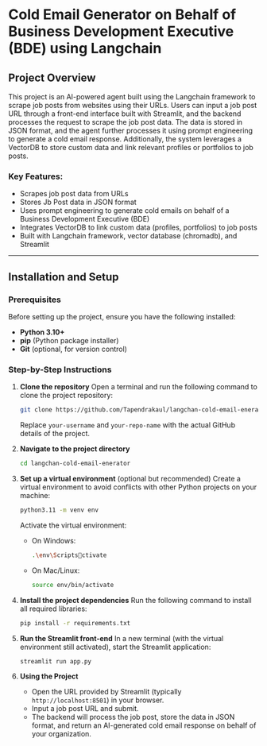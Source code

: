 
# Cold Email Generator on Behalf of Business Development Executive (BDE) using Langchain

## Project Overview

This project is an AI-powered agent built using the Langchain framework to scrape job posts from websites using their URLs. Users can input a job post URL through a front-end interface built with Streamlit, and the backend processes the request to scrape the job post data. The data is stored in JSON format, and the agent further processes it using prompt engineering to generate a cold email response. Additionally, the system leverages a VectorDB to store custom data and link relevant profiles or portfolios to job posts.

### Key Features:
- Scrapes job post data from URLs
- Stores Jb Post data in JSON format
- Uses prompt engineering to generate cold emails on behalf of a Business Development Executive (BDE)
- Integrates VectorDB to link custom data (profiles, portfolios) to job posts
- Built with Langchain framework, vector database (chromadb), and Streamlit

---

## Installation and Setup

### Prerequisites

Before setting up the project, ensure you have the following installed:
- **Python 3.10+**
- **pip** (Python package installer)
- **Git** (optional, for version control)

### Step-by-Step Instructions

1. **Clone the repository**
   Open a terminal and run the following command to clone the project repository:
   ```bash
   git clone https://github.com/Tapendrakaul/langchan-cold-email-enerator.git
   ```
   Replace `your-username` and `your-repo-name` with the actual GitHub details of the project.

2. **Navigate to the project directory**
   ```bash
   cd langchan-cold-email-enerator
   ```

3. **Set up a virtual environment** (optional but recommended)
   Create a virtual environment to avoid conflicts with other Python projects on your machine:
   ```bash
   python3.11 -m venv env
   ```
   Activate the virtual environment:
   - On Windows:
     ```bash
     .\env\Scriptsctivate
     ```
   - On Mac/Linux:
     ```bash
     source env/bin/activate
     ```
     
4. **Install the project dependencies**
   Run the following command to install all required libraries:
   ```bash
   pip install -r requirements.txt
   ```
   
5. **Run the Streamlit front-end**
   In a new terminal (with the virtual environment still activated), start the Streamlit application:
   ```bash
   streamlit run app.py
   ```

6. **Using the Project**
   - Open the URL provided by Streamlit (typically `http://localhost:8501`) in your browser.
   - Input a job post URL and submit.
   - The backend will process the job post, store the data in JSON format, and return an AI-generated cold email response on behalf of your organization.